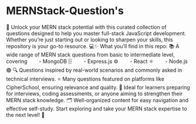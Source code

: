 # MERNStack-Question's
🚀 Unlock your MERN stack potential with this curated collection of questions designed to help you master full-stack JavaScript development. Whether you’re just starting out or looking to sharpen your skills, this repository is your go-to resource. 💻✨
What you’ll find in this repo:
📚 A wide range of MERN stack questions from basic to intermediate level, covering
  - MongoDB 🗄️
  - Express.js ⚙️
  - React ⚛️
  - Node.js 🟢
🔍 Questions inspired by real-world scenarios and commonly asked in technical interviews.
⭐ Many questions featured on platforms like CipherSchool, ensuring relevance and quality.
🎯 Ideal for learners preparing for interviews, coding assessments, or anyone aiming to strengthen their MERN stack knowledge.
🗂️ Well-organized content for easy navigation and effective self-study.
Start exploring and take your MERN stack expertise to the next level! 🚀


